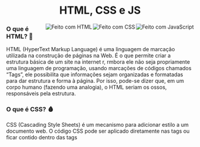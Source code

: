 <h1 align="center"> HTML, CSS e JS </h1>

<img align="right" alt="Feito com JavaScript" src="https://img.shields.io/badge/Feito%20com-JavaScript-f0db4f?style=for-the-badge&logo=JavaScript&logoColor=f0db4f"/>
<img align="right" alt="Feito com CSS" src="https://img.shields.io/badge/Feito%20com-CSS3-blue?style=for-the-badge&logo=CSS3&logoColor=blue"/>
<img align="right" alt="Feito com HTML" src="https://img.shields.io/badge/Feito%20com-HTML5-e34c26?style=for-the-badge&logo=HTML5&logoColor=e34c26"/>

<h3> O que é HTML? 🦴 </h3>
<p> HTML (HyperText Markup Language) é uma linguagem de marcação utilizada na construção de páginas na Web. É o que permite criar a estrutura básica de um site na internet r, rmbora ele não seja propriamente uma linguagem de programação, usando marcações de códigos chamados “Tags”, ele possibilita que informações sejam organizadas e formatadas para dar estrutura e forma à página. Por isso, pode-se dizer que, em um corpo humano (fazendo uma analogia), o HTML seriam os ossos, responsáveis pela estrutura. </p>

<h3> O que é CSS? 🩸 </h3>
<p> CSS (Cascading Style Sheets) é um mecanismo para adicionar estilo a um documento web. O código CSS pode ser aplicado diretamente nas tags ou ficar contido dentro das tags <style>. Também é possível, em vez de colocar a formatação dentro do documento, criar um link para um arquivo CSS que contém os estilos. Por isso, na analogia do corpo humano, o HTML seria a pele, responsável pelo estilo/embelezamento (o emoji de sangue foi utilizado pois a boa circulação de sanuge auxilia na melhoria da quaidade da pele). </p>

<h3> O que é JavaScript? 🧠 </h3>
<p> JavaScript é uma linguagem de programação interpretada estruturada, de script em alto nível com tipagem dinâmica fraca e multiparadigma. Juntamente com HTML e CSS, o JavaScript é uma das três principais tecnologias da World Wide Web. Pode-se dizer que o JavaScript seriam os músculos do corpo, responsáveis por tornar a aplicação funcional. </p>

<h3> O que será encontrado ao longo desse repositório? </h3>
<p> Ao longo desse repositórios serão encontrados meus códigos em Java, com explicações e anotações sobre alguns assuntos sobre o que é utilizado nos códigos, como uma "aula/anotação". </p>

>🛑 NOTA: O repositório é constantemente atualizado. Podem haver códigos não funcionando e projetos pessoais inacabados.

<br>

<div align="center">
<img height="200em" alt="HTML Logo" src="https://cdn-icons-png.flaticon.com/512/1051/1051277.png?w=360"/>

<img height="200em" alt="CSS Logo" src="https://upload.wikimedia.org/wikipedia/commons/thumb/6/62/CSS3_logo.svg/800px-CSS3_logo.svg.png"/>

<img height="200em" alt="JavaScript Logo" src="https://upload.wikimedia.org/wikipedia/commons/thumb/9/99/Unofficial_JavaScript_logo_2.svg/1200px-Unofficial_JavaScript_logo_2.svg.png"/>
</div>
